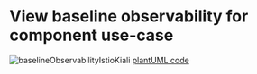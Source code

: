 # View baseline observability for component use-case

![baselineObservabilityIstioKiali](http://www.plantuml.com/plantuml/proxy?cache=no&src=https://raw.githubusercontent.com/tmforum-oda/oda-canvas-ctk/canvasUseCasesandBDD/usecase-library/Bootstrap-role-for-component/baselineObservabilityIstioKiali.puml)
[plantUML code](Bootstrap-role-for-component/baselineObservabilityIstioKiali.puml)